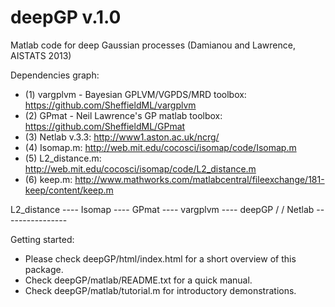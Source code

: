 deepGP v.1.0
========

Matlab code for deep Gaussian processes (Damianou and Lawrence, AISTATS 2013)

Dependencies graph:
- (1) vargplvm - Bayesian GPLVM/VGPDS/MRD toolbox: https://github.com/SheffieldML/vargplvm
- (2) GPmat - Neil Lawrence's GP matlab toolbox: https://github.com/SheffieldML/GPmat
- (3) Netlab v.3.3: http://www1.aston.ac.uk/ncrg/
- (4) Isomap.m: http://web.mit.edu/cocosci/isomap/code/Isomap.m
- (5) L2_distance.m: http://web.mit.edu/cocosci/isomap/code/L2_distance.m
- (6) keep.m: http://www.mathworks.com/matlabcentral/fileexchange/181-keep/content/keep.m

L2_distance ---- Isomap ---- GPmat ---- vargplvm ---- deepGP
							/			/
				Netlab ----------------

Getting started:
 - Please check deepGP/html/index.html for a short overview of this package.
 - Check deepGP/matlab/README.txt for a quick manual.
 - Check deepGP/matlab/tutorial.m for introductory demonstrations.
